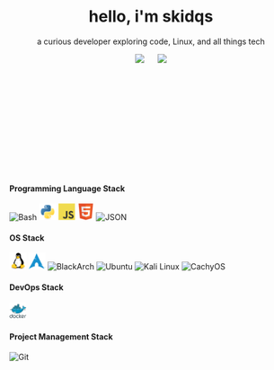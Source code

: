 <h1 align="center">hello, i'm skidqs</h1>
<p align="center">a curious developer exploring code, Linux, and all things tech</p>

<p align="center">
  <picture>
    <source media="(prefers-color-scheme: dark)" 
            srcset="https://github-readme-stats.vercel.app/api?username=skidqs&show_icons=true&hide_border=true&title=skidqs%20github%20stats&title_color=A78BFA&text_color=FFFFFF&icon_color=A78BFA&ring_color=A78BFA&bg_color=2D2D2D&count_private=true&include_all_commits=true">
    <source media="(prefers-color-scheme: light)" 
            srcset="https://github-readme-stats.vercel.app/api?username=skidqs&show_icons=true&hide_border=true&title=skidqs%20github%20stats&title_color=A78BFA&text_color=000000&icon_color=A78BFA&ring_color=A78BFA&bg_color=FFFFFF&count_private=true&include_all_commits=true">
    <img height="180em" 
         src="https://github-readme-stats.vercel.app/api?username=skidqs&show_icons=true&hide_border=true&title=skidqs%20github%20stats&title_color=A78BFA&text_color=FFFFFF&icon_color=A78BFA&ring_color=A78BFA&bg_color=2D2D2D&count_private=true&include_all_commits=true"
         style="display:inline-block; vertical-align:top; margin-right:10px;" />
  </picture>

  <picture>
    <source media="(prefers-color-scheme: dark)" 
            srcset="https://github-readme-stats.vercel.app/api/top-langs/?username=skidqs&layout=compact&hide_border=true&bg_color=2D2D2D&title_color=A78BFA&text_color=FFFFFF&icon_color=A78BFA&langs_count=8&count_private=true&include_all_commits=true&show_icons=true&hide=html,java">
    <source media="(prefers-color-scheme: light)" 
            srcset="https://github-readme-stats.vercel.app/api/top-langs/?username=skidqs&layout=compact&hide_border=true&bg_color=FFFFFF&title_color=A78BFA&text_color=000000&icon_color=A78BFA&langs_count=8&count_private=true&include_all_commits=true&show_icons=true&hide=html,java">
    <img height="180em" 
         src="https://github-readme-stats.vercel.app/api/top-langs/?username=skidqs&layout=compact&hide_border=true&bg_color=2D2D2D&title_color=A78BFA&text_color=FFFFFF&icon_color=A78BFA&langs_count=8&count_private=true&include_all_commits=true&show_icons=true&hide=html,java"
         style="display:inline-block; vertical-align:top; margin-left:10px;" />
  </picture>
</p>

<br/>

<h4><b>Programming Language Stack</b></h4>
<p>
  <img src="https://www.vectorlogo.zone/logos/gnu_bash/gnu_bash-icon.svg" alt="Bash" width="30" height="30"/>
  <img src="https://raw.githubusercontent.com/devicons/devicon/master/icons/python/python-original.svg" alt="Python" width="30" height="30"/>
  <img src="https://raw.githubusercontent.com/devicons/devicon/master/icons/javascript/javascript-original.svg" alt="JavaScript" width="30" height="30"/>
  <img src="https://raw.githubusercontent.com/devicons/devicon/master/icons/html5/html5-original.svg" alt="HTML" width="30" height="30"/>
  <img src="https://files.catbox.moe/7x1y3u.png" alt="JSON" width="30" height="30"/>
</p>

<h4><b>OS Stack</b></h4>
<p>
  <img src="https://raw.githubusercontent.com/devicons/devicon/master/icons/linux/linux-original.svg" alt="Linux" width="30" height="30"/>
  <img src="https://raw.githubusercontent.com/devicons/devicon/master/icons/archlinux/archlinux-original.svg" alt="Arch Linux" width="30" height="30"/>
  <img src="https://blackarch.org/images/logo.png" alt="BlackArch" width="30" height="30"/>
  <img src="https://assets.ubuntu.com/v1/29985a98-ubuntu-logo32.png" alt="Ubuntu" width="30" height="30"/>
  <img src="https://files.catbox.moe/kakx9z.png" alt="Kali Linux" width="30" height="30"/>
    <img src="https://upload.wikimedia.org/wikipedia/commons/b/b8/CachyOS_Logo.svg" alt="CachyOS" width="30" height="30"/>
</p>

<h4><b>DevOps Stack</b></h4>
<p>
  <img src="https://raw.githubusercontent.com/devicons/devicon/master/icons/docker/docker-original-wordmark.svg" alt="Docker" width="30" height="30"/>
</p>

<h4><b>Project Management Stack</b></h4>
<p>
  <img src="https://www.vectorlogo.zone/logos/git-scm/git-scm-icon.svg" alt="Git" width="30" height="30"/>
</p>
